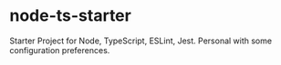 # node-ts-starter
Starter Project for Node, TypeScript, ESLint, Jest. Personal with some configuration preferences.
